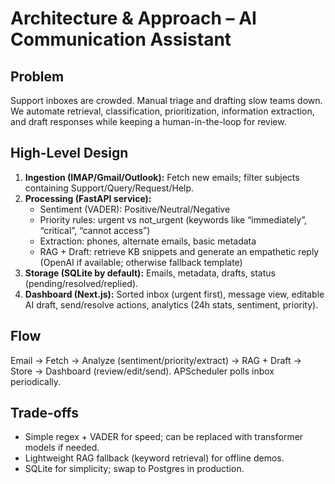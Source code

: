 # Architecture & Approach – AI Communication Assistant

## Problem
Support inboxes are crowded. Manual triage and drafting slow teams down. We automate retrieval, classification, prioritization, information extraction, and draft responses while keeping a human-in-the-loop for review.

## High-Level Design
1. **Ingestion (IMAP/Gmail/Outlook):** Fetch new emails; filter subjects containing Support/Query/Request/Help.
2. **Processing (FastAPI service):**
   - Sentiment (VADER): Positive/Neutral/Negative
   - Priority rules: urgent vs not_urgent (keywords like “immediately”, “critical”, “cannot access”)
   - Extraction: phones, alternate emails, basic metadata
   - RAG + Draft: retrieve KB snippets and generate an empathetic reply (OpenAI if available; otherwise fallback template)
3. **Storage (SQLite by default):** Emails, metadata, drafts, status (pending/resolved/replied).
4. **Dashboard (Next.js):** Sorted inbox (urgent first), message view, editable AI draft, send/resolve actions, analytics (24h stats, sentiment, priority).

## Flow
Email → Fetch → Analyze (sentiment/priority/extract) → RAG + Draft → Store → Dashboard (review/edit/send). APScheduler polls inbox periodically.

## Trade-offs
- Simple regex + VADER for speed; can be replaced with transformer models if needed.
- Lightweight RAG fallback (keyword retrieval) for offline demos.
- SQLite for simplicity; swap to Postgres in production.

